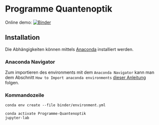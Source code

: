 # Programme Quantenoptik

Online demo: [![Binder](https://mybinder.org/badge_logo.svg)](https://mybinder.org/v2/gh/Husker2101/Programme-Quantenoptik/main?urlpath=lab)

## Installation

Die Abhängigkeiten können mittels [Anaconda](https://www.anaconda.com/products/individual) installiert werden.

### Anaconda Navigator

Zum importieren des environments mit dem `Anaconda Navigator` kann man dem Abschnitt `How to Import anaconda environments`
[dieser Anleitung](https://evidencen.com/how-to-create-export-and-import-anaconda-environments/) folgen.

### Kommandozeile

```console
conda env create --file binder/environment.yml
```

```console
conda activate Programme-Quantenoptik
jupyter-lab
```

